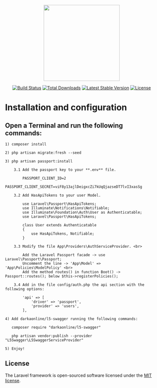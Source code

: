 <p align="center">
    <a href="https://laravel.com" target="_blank">
        <img 
            src="https://raw.githubusercontent.com/laravel/art/master/logo-lockup/5%20SVG/2%20CMYK/1%20Full%20Color/laravel-logolockup-cmyk-red.svg" 
            width="250"
        >
    </a><br>    
</p>

<p align="center">
<a href="https://travis-ci.org/laravel/framework"><img src="https://travis-ci.org/laravel/framework.svg" alt="Build Status"></a>
<a href="https://packagist.org/packages/laravel/framework"><img src="https://img.shields.io/packagist/dt/laravel/framework" alt="Total Downloads"></a>
<a href="https://packagist.org/packages/laravel/framework"><img src="https://img.shields.io/packagist/v/laravel/framework" alt="Latest Stable Version"></a>
<a href="https://packagist.org/packages/laravel/framework"><img src="https://img.shields.io/packagist/l/laravel/framework" alt="License"></a>
</p>

# Installation and configuration

## Open a Terminal and run the following commands:  

    1) composer install
    
    2) php artisan migrate:fresh --seed

    3) php artisan passport:install

        3.1 Add the passport key to your **.env** file.
            
            PASSPORT_CLIENT_ID=2
            PASSPORT_CLIENT_SECRET=viF8y13ajlDeigxcZi7kUqQjazseDT7lvI3xasSg
        
        3.2 Add HasApiTokens to your user Model.

            use Laravel\Passport\HasApiTokens;
            use Illuminate\Notifications\Notifiable;
            use Illuminate\Foundation\Auth\User as Authenticatable;
            use Laravel\Passport\HasApiTokens;
            
            class User extends Authenticatable
            {
                use HasApiTokens, Notifiable;
            }
        
        3.3 Modify the file App\Providers\AuthServiceProvider. <br>

            Add the Laravel Passport facade -> use Laravel\Passport\Passport;
            Uncomment the line -> 'App\Model' => 'App\Policies\ModelPolicy' <br>
            Add the method routes() in function Boot() ->  Passport::routes(); below $this->registerPolicies();
        
        3.4 Add in the file config/auth.php the api section with the following options:

            'api' => [
                'driver' => 'passport',
                'provider' => 'users',
            ],

    4) Add darkaonline/l5-swagger running the following commands:

       composer require "darkaonline/l5-swagger"

       php artisan vendor:publish --provider "L5Swagger\L5SwaggerServiceProvider"

    5) Enjoy!

## License

The Laravel framework is open-sourced software licensed under the [MIT license](https://opensource.org/licenses/MIT).
